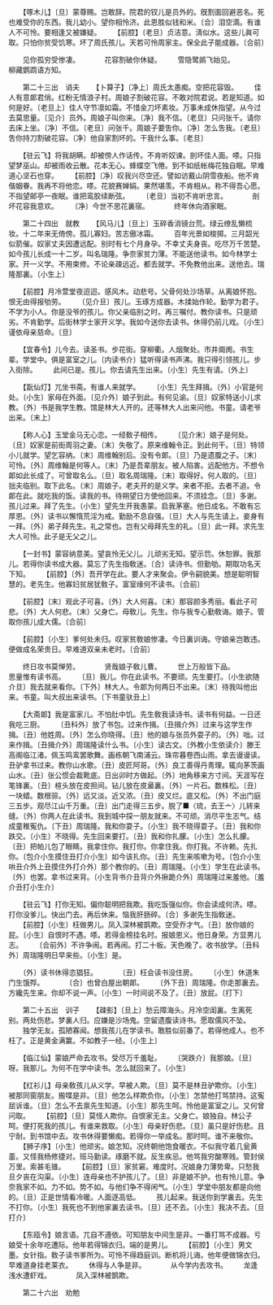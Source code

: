 <!-- { "loadSidebar": true } -->
　　【啄木儿】〔旦〕蒙尊赐。岂敢辞。院君的钗儿是员外的。旣割面回避恶名。死也难受你的东西。我儿幼小。望你相怜济。此恩胜似钱和米。〔合〕泪空滴。有谁人不可怜。要相逢又被嫌疑。 
　　【前腔】〔老旦〕贞洁意。淸似水。这些儿眞可取。只怕你贫受饥寒。坏了周氏孩儿。天若可怜周家主。保全此子能成器。〔合前〕 

　　见你孤穷受惨凄。　　　　花容割破你休疑。 
　　雪隐鹭鹚飞始见。　　　　柳藏鹦鹉语方知。 

　　第二十三出　诮夫 
　　【卜算子】〔净上〕周氏太愚痴。空把花容毁。 
　　佳人有意郞君俏。红粉无情浪子村。周娘子割破花容。不敢对院君说。若是知道。如何是好。〔老旦上〕佳人守节凛如霜。不惜金刀坏素妆。万事未成休指望。从今过去莫思量。〔见介〕员外。周娘子叫你来。〔净〕我不信。〔老旦〕只问张千。请你去床上坐。〔净〕不信。〔老旦〕问张千。周娘子要吿你。〔净〕怎么吿我。〔老旦〕吿你持刀割破花容。〔净〕他自家割坏的。干我什么事。〔老旦〕 

　　【驻云飞】将我胡瞒。却被傍人作话传。不肯听奴谏。剖坏佳人面。嗏。只指望梦巫山。却被雨收云散。花本无心。蜂蝶空飞倦。到不如纸帐梅花独自眠。早难道心坚石也穿。 
　　【前腔】〔净〕叹我兴尽空还。譬如访戴山阴雪夜船。他不肯偕姻眷。我再不将他恋。嗏。花貌赛婵娟。果然堪羡。不肯相从。称不得吾心愿。不指望邮亭一夜眠。谁把鸾胶续断弦。 
　　〔老旦〕当初不肯听忠言。　　　　剖坏花容我意欢。 
　　〔净〕今世不思花裏宿。　　　　终年休向酒家眠。 

　　第二十四出　就教 
　　【风马儿】〔旦上〕玉碎香消镜台荒。绿云缭乱懒梳妆。十二年来无倚傍。孤儿寡妇。苦志傲冰霜。 
　　百年光景如梭掷。三月韶光似箭催。奴家丈夫因遭远配。别时有七个月身孕。不幸丈夫身丧。吃尽万千苦楚。如今孩儿长成一十二岁。叫名瑞隆。争奈家贫力薄。不能送他读书。如今林学士家。开一义学。不用束修。不论亲疎远近。都去就学。不免教他出来。送他去。瑞隆那裏。〔小生上〕 

　　【前腔】月冷萱堂夜迢迢。感风木。动悲号。父骨何处沙场草。从离娘怀抱。恨无由得报劬劳。 
　　〔见介旦〕孩儿。玉琢方成器。木揉始作轮。勤学为君子。不学为小人。你是没爷的孩儿。你父亲临别之时。再三嘱付。教你读书。只是顽劣。不肯勤学。后街林学士家开义学。我如今送你去读书。休得仍前儿戏。〔小生〕谨依母亲慈命。〔旦〕 

　　【宜春令】儿今去。读圣书。步花街。穿柳衢。人烟聚处。市井阛阓。书生辈。学堂中。俱是富室之儿。〔内读书介〕猛听得读书声沸。我只得引领孩儿。步入街除。 
　　此间已是。孩儿。你去请先生出来。〔小生〕先生有请。〔外上〕 

　　【翫仙灯】兀坐书斋。有谁人来就学。 
　　〔小生〕先生拜揖。〔外〕小官是何处。〔小生〕家母在外面。〔见介外〕娘子到此。有何见谕。〔旦〕奴家特送小儿求教。〔外〕书是我学生教。馆是林大人开的。还等林大人出来问他。书童。请老爷出来。〔末上〕 

　　【称人心】玉堂金马无心恋。一经敎子相传。 
　　〔见介末〕娘子是何处。〔旦〕奴家是前街周羽之妻。〔末〕失敬了。原来维翰令正。到此何干。〔旦〕特领小儿就学。望乞容纳。〔末〕周维翰别后。没有令郞。〔旦〕乃是遗腹之子。〔末〕可怜。〔外〕周维翰是何等人。〔末〕乃是吾辈朋友。被人陷害。远配他方。不想令郞如此长成了。可曾取名么。〔旦〕取名周瑞隆。〔末〕取得好。何人取的。〔旦〕拙夫临别。取下此名。〔末〕周娘子。老夫开的是义学。来者不拒。去者不追。令郞在此。就吃我的饭。读我的书。待朔望日方使他回来。不须挂念。〔旦〕多谢。孩儿过来。拜了先生。〔小生〕望先生开我愚蒙。启我茅塞。他日成名。不敢有忘厚恩。〔外〕读书以懈惰荒淫为戒。勤励不息自强。〔旦〕大人与先生请上。妾身有一拜。〔外〕弟子拜先生。礼之常也。岂有父母拜先生的礼。〔旦〕此一拜。求先生大人可怜。此子是无父之儿。 

　　【一封书】蒙容纳意美。望哀怜无父儿。儿顽劣无知。望示罚。休恕罪。我那儿。若得你读书成大器。莫忘了先生指敎迷。〔合〕读诗书。但勤劬。期取功名天下知。 
　　【前腔】〔外〕吾开学在此。要人才来聚会。伊令嗣貌美。想是聪明智慧的。老先生。他寡妇贫居犹敎子。富室缘何不读书。〔合前〕 

　　【前腔】〔末〕观此子可喜。〔外〕大人何喜。〔末〕那容颜多秀丽。看此子可悲。〔外〕大人何悲。〔末〕父身亡。母敎儿。先生。你与我专心勤敎诲。娘子。管取你孩儿成大儒。〔合前〕 

　　【前腔】〔小生〕爹何处未归。叹家贫敎娘惨凄。今日裏训诲。守娘亲岂敢违。便做成名荣贵日。早难道双亲未老时。〔合前〕 

　　终日攻书莫惮劳。　　　　贤哉娘子敎儿曹。 
　　世上万般皆下品。　　　　思量惟有读书高。 
　　〔旦〕我儿。你在此读书。不要顽。先生要打。〔小生欲随介旦〕我去就来看你。〔下外〕林大人。令郞为何两日不出来。〔末〕待我叫他出来。书童。叫大叔出来读书。〔下书童驮丑上〕 

　　【大斋郞】我是富家儿。不怕肚中饥。先生敎我读诗书。读书有何益。一日还我吃三厨。 
　　〔丑科外〕放了书包。过来作揖。〔丑揖介外〕过来与这学生作揖。〔丑〕他姓周。〔外〕怎么你晓得。〔丑〕他的娘与张员外耍子的。〔外〕咄。过来作揖。〔丑揖介外〕周瑞隆读什么书。〔小生〕读古文。〔外教小生依读介〕滕王高阁临江渚。佩玉鸣鸾罢歌舞。画栋朝飞南浦云。珠帘暮卷西山雨。拿去谩谩读。丑驴拿书过来。教你山水歌。〔丑〕皮匠阿哥。〔外〕良工善得丹靑理。辄向茅茨画山水。〔丑〕张公惯会裁靴底。日出卯时方做起。〔外〕地角移来方寸间。天涯写在笔锋裏。〔丑〕楦头放在皮担间。钻儿放在皮盝裏。〔外〕一片石。数株松。〔丑〕一块蜡。数根骔。〔外〕远又淡。近又浓。〔丑〕皮又烂。底又松。〔外〕不出门庭三五步。观尽江山千万重。〔丑〕出门走得三五步。脱了■〈琉，去王亠〉儿转来缝。〔外〕你两人在此读书。我到城中探一朋友就来。不可顽。消尽平生志气。结成童稚寃仇。〔下丑〕周瑞隆。我和你耍子。〔小生〕我不晓得耍子。〔丑〕我和你跌交。〔小生〕不晓得。先生回来要打。〔丑〕我和你扎朦。〔小生〕怎么扎朦。〔丑〕把帕儿包了眼睛。我拿住你。我打你。你拿住我。你打我。不许赖。先扎你。〔包介小生摸住丑打介小生〕如今该扎你。〔丑〕先生来咳嗽为号。〔包介小生哄丑介外上丑摸住外打介外〕那个教你的。〔丑〕周瑞隆。〔小生〕学生在此读书。〔外〕也罢。拿书过来背。〔小生背书介丑背介外揪跪介外〕周瑞隆过来羞他。〔羞介丑打小生介〕 

　　【驻云飞】打你无知。偏你聪明把我欺。我吃饭强似你。你会读成何济。嗏。打你没爹儿。快出门去。再后休来。恼我肝肠碎。〔合〕多谢先生指敎迷。 
　　【前腔】〔小生〕枉做男儿。凤入深林被鹊欺。空受乔才气。〔丑〕放你娘的屁。〔小生〕自恨时不遇。嗏。若得金榜挂名时。报娘恩义。他日身荣。方显男儿志。 
　　〔合前外〕不许争闹。若再闹。打二十板。天色晚了。收书放学。〔丑科外〕周瑞隆明日早来些。〔小生〕是。 

　　〔外〕读书休得恣猖狂。　　　　〔丑〕枉会读书没住房。 
　　〔小生〕休道朱门生饿殍。　　　　〔合〕也曾白屋出朝郞。 
　　〔外下丑〕周瑞隆。你走那裏去。方纔先生来。你却不说一声。〔小生〕一时间说不及了。〔丑〕放屁。〔打下〕 

　　第二十五出　训子 
　　【疎影】〔旦上〕愁云障海头。月冷空闺裏。生离死别。两处伤悲。梦裏人归。应嫌是沙场鬼。空留遗腹读诗书。愿取儒风不坠。 
　　独学无友。孤陋寡闻。想我孩儿在学读书。敢胜似前番了。若得他成人。也不枉了。正是黄金满籝。不如教子一经。〔小生上〕 

　　【临江仙】蒙娘严命去攻书。受尽万千羞耻。 
　　〔哭跌介〕我那娘。〔旦〕呀。我那儿。为何不在学中读书。怎么就回来了。〔小生〕 

　　【红衫儿】母亲敎孩儿从义学。早被人欺。〔旦〕莫不是林丑驴欺你。〔小生〕被那同窗朋友。搬喋是非。〔旦〕他怎么样欺负你。〔小生〕怎禁他打骂禁持。这寃屈诉谁。〔旦〕怎么不去禀先生知道。〔小生〕那先生呵。怜他是富室之儿。又何曾问取。 
　　【前腔】〔旦〕莫怪人欺你。自恨家无主。父身亡。娘独自。林公子呵。便打死我的孩儿。有谁来救取。〔小生〕母亲好伤悲。〔旦〕虽只是好伤悲。且宁耐。到书馆中去。攻书休得要懒痴。若得你一举成名。那时呵。谁不来敬你。 
　　【狮子序】〔小生〕他顽劣。娘怎知。况终朝他饱食暖衣。不似我守着几瓮黄齑。又怪我杨修捷对。班马勤读。琢磨不就。反生疾忌。他骂我穷酸寒贱。管封侯万里。索甚毛锥。 
　　【前腔】〔旦〕家贫窘。难度时。况娘身力薄势卑。只愁我旦夕丧在沟渠。〔小生〕连母亲也不护孩儿了。〔旦〕非是娘不护。也有怜儿意。争奈我家不如。力不如。势不如。与他们争不得闲气。〔小生〕学堂中朋友都是向他的。〔旦〕正是世情看冷暖。人面逐高低。 
　　孩儿起来。我送你到学裏去。先生不打你。〔小生〕我死也不到他家裏去读书。〔旦〕还不去。〔小生〕我决不去。〔旦打介〕 

　　【东瓯令】娘言语。兀自不遵依。可知朋友中间生是非。一番打骂不成器。亏娘受十余年吃遭际。他年若得锦衣归。端的是男儿。 
　　【前腔】〔小生〕男文墨。女针指。敎子读书爹所为。可怜不得趋庭训。断机将儿诲。他年便做锦衣归。早难道身挂老莱衣。 
　　休得与人争是非。　　　　从今学内去攻书。 
　　龙逢浅水遭虾戏。　　　　凤入深林被鹊欺。 

　　第二十六出　劝勉 
